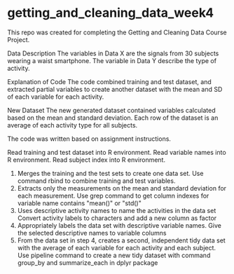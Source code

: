 # getting_and_cleaning_data_week4

This repo was created for completing the Getting and Cleaning Data Course Project.

Data Description
The variables in Data X are the signals from 30 subjects wearing a waist smartphone. The variable in Data Y describe the type of activity.

Explanation of Code
The code combined training and test dataset, and extracted partial variables to create another dataset with the mean and SD of each variable for each activity.

New Dataset
The new generated dataset contained variables calculated based on the mean and standard deviation. Each row of the dataset is an average of each activity type for all subjects.

The code was written based on assignment instructions.

Read training and test dataset into R environment. Read variable names into R environment. Read subject index into R environment.

1. Merges the training and the test sets to create one data set. Use command rbind to combine training and test variables.
2. Extracts only the measurements on the mean and standard deviation for each measurement. Use grep command to get column indexes for variable name contains "mean()" or "std()"
3. Uses descriptive activity names to name the activities in the data set Convert activity labels to characters and add a new column as factor
4. Appropriately labels the data set with descriptive variable names. Give the selected descriptive names to variable columns
5. From the data set in step 4, creates a second, independent tidy data set with the average of each variable for each activity and each subject. Use pipeline command to create a new tidy dataset with command group_by and summarize_each in dplyr package
